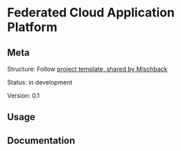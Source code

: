 Federated Cloud Application Platform
=======================

Meta
----

Structure:
    Follow [project template, shared by Mischback](https://github.com/Mischback/django-project-skeleton)

Status:
    in development

Version:
    0.1


Usage
-----


Documentation
-------------
